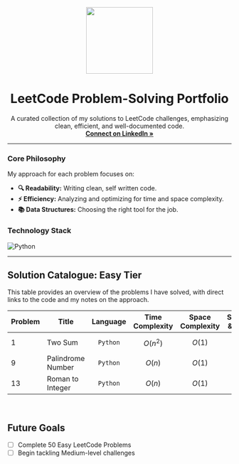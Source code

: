 <p align="center">
  <img src="https://leetcode.com/_next/static/images/logo-dark-c96c407d175e36c81e236fcfdd682a0b.png" width="150">
</p>

<h1 align="center">LeetCode Problem-Solving Portfolio</h1>

<p align="center">
  A curated collection of my solutions to LeetCode challenges, emphasizing clean, efficient, and well-documented code.
  <br>
  <a href="https://www.linkedin.com/in/jeffery-maju-710975337"><strong>Connect on LinkedIn »</strong></a>
</p>

---

### Core Philosophy
My approach for each problem focuses on:
- **:mag: Readability:** Writing clean, self written code.
- **:zap: Efficiency:** Analyzing and optimizing for time and space complexity.
- **:books: Data Structures:** Choosing the right tool for the job.

### Technology Stack
<p>
  <img src="https://img.shields.io/badge/Python-3776AB?style=for-the-badge&logo=python&logoColor=white" alt="Python">
</p>

---

## Solution Catalogue: Easy Tier

This table provides an overview of the problems I have solved, with direct links to the code and my notes on the approach.

| Problem | Title | Language | Time Complexity | Space Complexity | Solution & Notes |
|---|---|:---:|:---:|:---:|:---:|
| 1 | Two Sum | `Python` | $O(n^2)$ | $O(1)$ | [View Code](TwoSum.py) |
| 9 | Palindrome Number | `Python` | $O(n)$ | $O(1)$ | [View Code](Palindrome.py) |
| 13 | Roman to Integer | `Python` | $O(n)$ | $O(1)$ | [View Code](RomanToInteger.py) |

<br>

## Future Goals
- [ ] Complete 50 Easy LeetCode Problems
- [ ] Begin tackling Medium-level challenges
